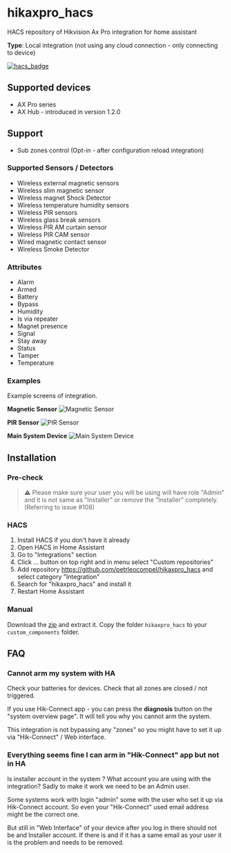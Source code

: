 # hikaxpro_hacs
HACS repository of Hikvision Ax Pro integration for home assistant

**Type**: Local integration (not using any cloud connection - only connecting to device)

[![hacs_badge](https://img.shields.io/badge/HACS-Custom-41BDF5.svg)](https://github.com/hacs/integration)

## Supported devices
- AX Pro series
- AX Hub - introduced in version 1.2.0 

## Support
- Sub zones control (Opt-in - after configuration reload integration)

### Supported Sensors / Detectors
- Wireless external magnetic sensors
- Wireless slim magnetic sensor
- Wireless magnet Shock Detector
- Wireless temperature humidity sensors
- Wireless PIR sensors
- Wireless glass break sensors
- Wireless PIR AM curtain sensor
- Wireless PIR CAM sensor
- Wired magnetic contact sensor
- Wireless Smoke Detector

### Attributes
- Alarm
- Armed
- Battery
- Bypass
- Humidity
- Is via repeater
- Magnet presence
- Signal
- Stay away
- Status
- Tamper
- Temperature

### Examples
Example screens of integration. 

**Magnetic Sensor**
![Magnetic Sensor](https://user-images.githubusercontent.com/9423543/222737996-4eefb9a5-a09a-4713-a87e-71664580aaf2.png)

**PIR Sensor**
![PIR Sensor](https://user-images.githubusercontent.com/9423543/222738007-1961348c-9e94-46de-9a29-40aedc726e38.png)

**Main System Device**
![Main System Device](https://user-images.githubusercontent.com/9423543/224548626-823a6cfa-5c15-4a6a-97d2-32831797253c.png)


## Installation

### Pre-check
> ⚠️ Please make sure your user you will be using will have role "Admin" and it is not same as "Installer" or remove the "Installer" completely. (Referring to issue #108)

### HACS

1. Install HACS if you don't have it already
2. Open HACS in Home Assistant
3. Go to "Integrations" section
4. Click ... button on top right and in menu select "Custom repositories"
5. Add repository https://github.com/petrleocompel/hikaxpro_hacs and select category "Integration"
6. Search for "hikaxpro_hacs" and install it
7. Restart Home Assistant

### Manual

Download the [zip](https://github.com/petrleocompel/hikaxpro_hacs/archive/refs/heads/master.zip) and extract it. Copy the folder `hikaxpro_hacs` to your `custom_components` folder.

## FAQ

### Cannot arm my system with HA

Check your batteries for devices. Check that all zones are closed / not triggered.

If you use Hik-Connect app - you can press the **diagnosis** button on the "system overview page".
It will tell you why you cannot arm the system. 

This integration is not bypassing any "zones" so you might have to set it up via "Hik-Connect" / Web interface.

### Everything seems fine I can arm in "Hik-Connect" app but not in HA

Is installer account in the system ? What account you are using with the integration?
Sadly to make it work we need to be an Admin user.

Some systems work with login "admin" some with the user who set it up via Hik-Connect account.
So even your "Hik-Connect" used email address might be the correct one.

But still in "Web Interface" of your device after you log in there should not be and Installer account. 
If there is and if it has a same email as your user it is the problem and needs to be removed.
